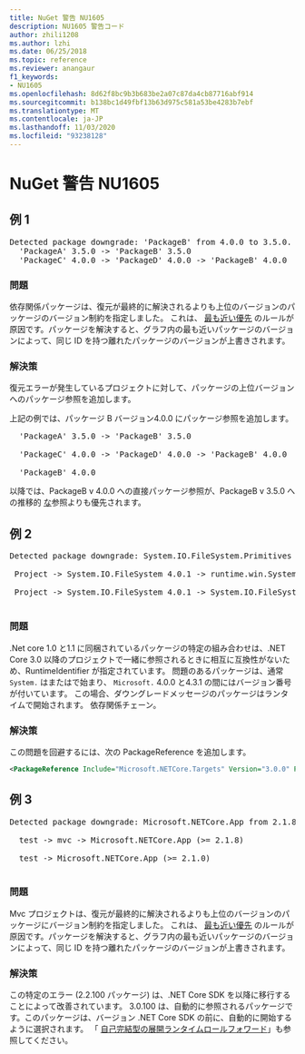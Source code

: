 ```yaml
---
title: NuGet 警告 NU1605
description: NU1605 警告コード
author: zhili1208
ms.author: lzhi
ms.date: 06/25/2018
ms.topic: reference
ms.reviewer: anangaur
f1_keywords:
- NU1605
ms.openlocfilehash: 8d62f8bc9b3b683be2a07c87da4cb87716abf914
ms.sourcegitcommit: b138bc1d49fbf13b63d975c581a53be4283b7ebf
ms.translationtype: MT
ms.contentlocale: ja-JP
ms.lasthandoff: 11/03/2020
ms.locfileid: "93238128"
---
```

# <a name="nuget-warning-nu1605"></a>NuGet 警告 NU1605

## <a name="example-1"></a>例 1

<pre>Detected package downgrade: 'PackageB' from 4.0.0 to 3.5.0. Reference the package directly from the project to select a different version.<br/>  'PackageA' 3.5.0 -> 'PackageB' 3.5.0<br/>  'PackageC' 4.0.0 -> 'PackageD' 4.0.0 -> 'PackageB' 4.0.0</pre>

### <a name="issue"></a>問題
依存関係パッケージは、復元が最終的に解決されるよりも上位のバージョンのパッケージのバージョン制約を指定しました。 これは、 [最も近い優先](../../concepts/dependency-resolution.md#nearest-wins) のルールが原因です。パッケージを解決すると、グラフ内の最も近いパッケージのバージョンによって、同じ ID を持つ離れたパッケージのバージョンが上書きされます。

### <a name="solution"></a>解決策
復元エラーが発生しているプロジェクトに対して、パッケージの上位バージョンへのパッケージ参照を追加します。

上記の例では、パッケージ B バージョン4.0.0 にパッケージ参照を追加します。

<pre>
  'PackageA' 3.5.0 -> 'PackageB' 3.5.0<br/>
  'PackageC' 4.0.0 -> 'PackageD' 4.0.0 -> 'PackageB' 4.0.0<br/>
  'PackageB' 4.0.0
</pre>

以降では、PackageB v 4.0.0 への直接パッケージ参照が、PackageB v 3.5.0 への推移的 [な](../../concepts/dependency-resolution.md#nearest-wins)参照よりも優先されます。

## <a name="example-2"></a>例 2
<pre>
Detected package downgrade: System.IO.FileSystem.Primitives from 4.3.0 to 4.0.1. Reference the package directly from the project to select a different version.</br>
 Project -> System.IO.FileSystem 4.0.1 -> runtime.win.System.IO.FileSystem 4.3.0 -> System.IO.FileSystem.Primitives (>= 4.3.0)</br>
 Project -> System.IO.FileSystem 4.0.1 -> System.IO.FileSystem.Primitives (>= 4.0.1)</br>
</pre>

### <a name="issue"></a>問題 

.Net core 1.0 と1.1 に同梱されているパッケージの特定の組み合わせは、.NET Core 3.0 以降のプロジェクトで一緒に参照されるときに相互に互換性がないため、RuntimeIdentifier が指定されています。  問題のあるパッケージは、通常 `System.` はまたはで始まり、 `Microsoft.` 4.0.0 と4.3.1 の間にはバージョン番号が付いています。  この場合、ダウングレードメッセージのパッケージはランタイムで開始されます。<RID> 依存関係チェーン。

### <a name="solution"></a>解決策

この問題を回避するには、次の PackageReference を追加します。

```xml
<PackageReference Include="Microsoft.NETCore.Targets" Version="3.0.0" PrivateAssets="all" />
```

## <a name="example-3"></a>例 3

<pre>Detected package downgrade: Microsoft.NETCore.App from 2.1.8 to 2.1.0. Reference the package directly from the project to select a different version.<br/>
  test -> mvc -> Microsoft.NETCore.App (>= 2.1.8)<br/>
  test -> Microsoft.NETCore.App (>= 2.1.0)<br/>
</pre>

### <a name="issue"></a>問題

Mvc プロジェクトは、復元が最終的に解決されるよりも上位のバージョンのパッケージにバージョン制約を指定しました。 これは、 [最も近い優先](../../concepts/dependency-resolution.md#nearest-wins) のルールが原因です。パッケージを解決すると、グラフ内の最も近いパッケージのバージョンによって、同じ ID を持つ離れたパッケージのバージョンが上書きされます。

### <a name="solution"></a>解決策

この特定のエラー (2.2.100 パッケージ) は、.NET Core SDK を以降に移行することによって改善されています。 3.0.100 は、自動的に参照されるパッケージです。このパッケージは、バージョン .NET Core SDK の前に、自動的に開始するように選択されます。 「 [自己完結型の展開ランタイムロールフォワード](/dotnet/core/deploying/runtime-patch-selection)」も参照してください。
